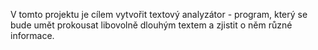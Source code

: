 V tomto projektu je cílem vytvořit textový analyzátor - program, který se bude umět prokousat libovolně dlouhým textem a zjistit o něm různé informace.
